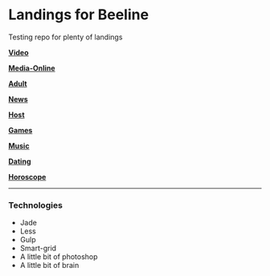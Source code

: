 # Landings for Beeline
Testing repo for plenty of landings


[**Video**](https://grant-inna.github.io/Landings_Beeline/Video)

[**Media-Online**](https://grant-inna.github.io/Landings_Beeline/Media-Online)

[**Adult**](https://grant-inna.github.io/Landings_Beeline/Adult)

[**News**](https://grant-inna.github.io/Landings_Beeline/News)

[**Host**](https://grant-inna.github.io/Landings_Beeline/Host)

[**Games**](https://grant-inna.github.io/Landings_Beeline/Games) 

[**Music**](https://grant-inna.github.io/Landings_Beeline/Music)

[**Dating**](https://grant-inna.github.io/Landings_Beeline/Dating)

[**Horoscope**](https://grant-inna.github.io/Landings_Beeline/Horoscope)


---
### Technologies

* Jade
* Less
* Gulp
* Smart-grid
* A little bit of photoshop
* A little bit of brain



